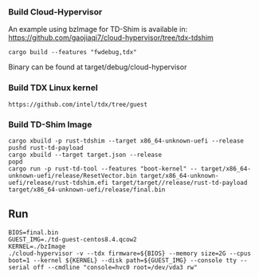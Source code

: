 ### Build Cloud-Hypervisor
An example using bzImage for TD-Shim is available in:
https://github.com/gaojiaqi7/cloud-hypervisor/tree/tdx-tdshim
```
cargo build --features "fwdebug,tdx"
```
Binary can be found at target/debug/cloud-hypervisor

### Build TDX Linux kernel
```
https://github.com/intel/tdx/tree/guest
```

### Build TD-Shim Image
```
cargo xbuild -p rust-tdshim --target x86_64-unknown-uefi --release
pushd rust-td-payload
cargo xbuild --target target.json --release
popd
cargo run -p rust-td-tool --features "boot-kernel" -- target/x86_64-unknown-uefi/release/ResetVector.bin target/x86_64-unknown-uefi/release/rust-tdshim.efi target/target//release/rust-td-payload target/x86_64-unknown-uefi/release/final.bin
```

## Run
```
BIOS=final.bin
GUEST_IMG=./td-guest-centos8.4.qcow2
KERNEL=./bzImage
./cloud-hypervisor -v --tdx firmware=${BIOS} --memory size=2G --cpus boot=1 --kernel ${KERNEL} --disk path=${GUEST_IMG} --console tty --serial off --cmdline "console=hvc0 root=/dev/vda3 rw"
```
